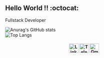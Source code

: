 ## Hello World !! :octocat: <br>

Fullstack Developer
<br>

![Anurag's GitHub stats](https://github-readme-stats.vercel.app/api?username=jvictorfarias&hide=contribs&theme=dracula&show_icons=true&hide_title=true) <br>
![Top Langs](https://github-readme-stats.vercel.app/api/top-langs/?username=jvictorfarias&theme=dracula&layout=compact&hide_title=true)





<h4 align="center"> 

<a href="https://www.linkedin.com/in/jvictorfarias/" rel="nofollow"><img src="https://image.flaticon.com/icons/png/512/355/355994.png" width="30px" alt="Linkedin Badge" data-canonical-src="https://image.flaticon.com/icons/png/512/185/185964.png?style=flat-square&amp;logo=Linkedin&amp;logoColor=white&amp;link=https://www.linkedin.com/in/jvictorfarias/" style="max-width:10%"></a>
<a href="https://t.me/jvictorfarias" rel="nofollow">
 <a href="https://t.me/jvictorfarias" rel="nofollow"><img src="https://image.flaticon.com/icons/png/512/355/355977.png" width="30px" alt="Telegram Badge" data-canonical-src="https://img.shields.io/badge/-Telegram-1ca0f1?style=flat-square&amp;labelColor=1ca0f1&amp;logo=telegram&amp;logoColor=white&amp;link=https://t.me/jvictorfarias" style="max-width:100%;"></a>
<a href="mailto:victorfarias.new@gmail.com"><img src="https://image.flaticon.com/icons/png/512/355/355992.png" width="30px" alt="Gmail Badge" data-canonical-src="https://img.shields.io/badge/-Gmail-c14438?style=flat-square&amp;logo=Gmail&amp;logoColor=white&amp;link=mailto:victorfarias.new@gmail.com" style="max-width:100%;"></a></p>

